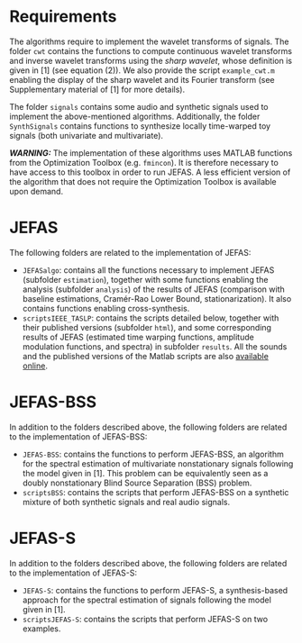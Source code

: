 
# Requirements

The algorithms require to implement the wavelet transforms of signals. The folder `cwt` contains the functions to compute continuous wavelet transforms and inverse wavelet transforms using the *sharp wavelet*, whose definition is given in [1] (see equation (2)). We also provide the script `example_cwt.m` enabling the display of the sharp wavelet and its Fourier transform (see Supplementary material of [1] for more details).

The folder `signals` contains some audio and synthetic signals used to implement the above-mentioned algorithms. Additionally, the folder `SynthSignals` contains functions to synthesize locally time-warped toy signals (both univariate and multivariate).

***WARNING:*** The implementation of these algorithms uses MATLAB functions from the Optimization Toolbox (e.g. `fmincon`). It is therefore necessary to have access to this toolbox in order to run JEFAS. A less efficient version of the algorithm that does not require the Optimization Toolbox is available upon demand.

# JEFAS
The following folders are related to the implementation of JEFAS:

* `JEFASalgo`: contains all the functions necessary to implement JEFAS (subfolder `estimation`), together with some functions enabling the analysis (subfolder `analysis`) of the results of JEFAS (comparison with baseline estimations, Cramér-Rao Lower Bound, stationarization). It also contains functions enabling cross-synthesis.
* `scriptsIEEE_TASLP`: contains the scripts detailed below, together with their published versions (subfolder `html`), and some corresponding results of JEFAS (estimated time warping functions, amplitude modulation functions, and spectra) in subfolder `results`. All the sounds and the published versions of the Matlab scripts are also [available online](http://meynard.perso.math.cnrs.fr/paperJEFAS/NonStationaryAudio.html).

# JEFAS-BSS
In addition to the folders described above, the following folders are related to the implementation of JEFAS-BSS:

* `JEFAS-BSS`: contains the functions to perform JEFAS-BSS, an algorithm for the spectral estimation of multivariate nonstationary signals following the model given in [1]. This problem can be equivalently seen as a doubly nonstationary Blind Source Separation (BSS) problem.
* `scriptsBSS`: contains the scripts that perform JEFAS-BSS on a synthetic mixture of both synthetic signals and real audio signals.

# JEFAS-S
In addition to the folders described above, the following folders are related to the implementation of JEFAS-S:

* `JEFAS-S`: contains the functions to perform JEFAS-S, a synthesis-based approach for the spectral estimation of signals following the model given in [1].
* `scriptsJEFAS-S`: contains the scripts that perform JEFAS-S on two examples.
